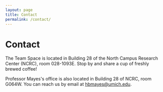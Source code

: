 ```yaml
---
layout: page
title: Contact
permalink: /contact/
---
```


# Contact

The Team Space is located in Building 28 of the North Campus Research
Center (NCRC), room 028-1093E. Stop by and share a cup of freshly brewed coffee!

Professor Mayes's office is also located in Building 28 of NCRC, room G064W. You can reach us by email at 
<hbmayes@umich.edu>.
